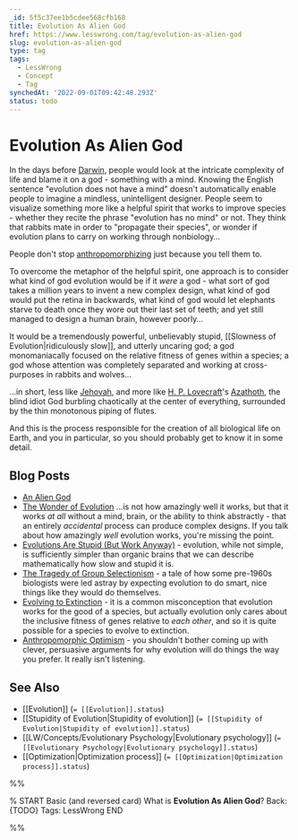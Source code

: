 ```yaml
---
_id: 5f5c37ee1b5cdee568cfb168
title: Evolution As Alien God
href: https://www.lesswrong.com/tag/evolution-as-alien-god
slug: evolution-as-alien-god
type: tag
tags:
  - LessWrong
  - Concept
  - Tag
synchedAt: '2022-09-01T09:42:48.293Z'
status: todo
---
```


# Evolution As Alien God

In the days before [Darwin](https://en.wikipedia.org/wiki/Charles_Darwin), people would look at the intricate complexity of life and blame it on a god - something with a mind. Knowing the English sentence "evolution does not have a mind" doesn't automatically enable people to imagine a mindless, unintelligent designer. People seem to visualize something more like a helpful spirit that works to improve species - whether they recite the phrase "evolution has no mind" or not. They think that rabbits mate in order to "propagate their species", or wonder if evolution plans to carry on working through nonbiology…

People don't stop [anthropomorphizing](https://wiki.lesswrong.com/wiki/anthropomorphizing) just because you tell them to.

To overcome the metaphor of the helpful spirit, one approach is to consider what kind of god evolution would be if it *were* a god - what sort of god takes a million years to invent a new complex design, what kind of god would put the retina in backwards, what kind of god would let elephants starve to death once they wore out their last set of teeth; and yet still managed to design a human brain, however poorly…

It would be a tremendously powerful, unbelievably stupid, [[Slowness of Evolution|ridiculously slow]], and utterly uncaring god; a god monomaniacally focused on the relative fitness of genes within a species; a god whose attention was completely separated and working at cross-purposes in rabbits and wolves…

…in short, less like [Jehovah](https://en.wikipedia.org/wiki/Jehovah), and more like [H. P. Lovecraft](https://en.wikipedia.org/wiki/H._P._Lovecraft)'s [Azathoth](https://en.wikipedia.org/wiki/Azathoth), the blind idiot God burbling chaotically at the center of everything, surrounded by the thin monotonous piping of flutes.

And this is the process responsible for the creation of all biological life on Earth, and you in particular, so you should probably get to know it in some detail.

## Blog Posts

- [An Alien God](http://lesswrong.com/lw/kr/an_alien_god/)
- [The Wonder of Evolution](http://lesswrong.com/lw/ks/the_wonder_of_evolution/) …is not how amazingly well it works, but that it works *at all* without a mind, brain, or the ability to think abstractly - that an entirely *accidental* process can produce complex designs. If you talk about how amazingly *well* evolution works, you're missing the point.
- [Evolutions Are Stupid (But Work Anyway)](http://lesswrong.com/lw/kt/evolutions_are_stupid_but_work_anyway/) \- evolution, while not simple, is sufficiently simpler than organic brains that we can describe mathematically how slow and stupid it is.
- [The Tragedy of Group Selectionism](http://lesswrong.com/lw/kw/the_tragedy_of_group_selectionism/) \- a tale of how some pre-1960s biologists were led astray by expecting evolution to do smart, nice things like they would do themselves.
- [Evolving to Extinction](http://lesswrong.com/lw/l5/evolving_to_extinction/) \- it is a common misconception that evolution works for the good of a species, but actually evolution only cares about the inclusive fitness of genes relative to *each other*, and so it is quite possible for a species to evolve to extinction.
- [Anthropomorphic Optimism](http://lesswrong.com/lw/st/anthropomorphic_optimism/) \- you shouldn't bother coming up with clever, persuasive arguments for why evolution will do things the way you prefer. It really isn't listening.

## See Also

- [[Evolution]] (`= [[Evolution]].status`)
- [[Stupidity of Evolution|Stupidity of evolution]] (`= [[Stupidity of Evolution|Stupidity of evolution]].status`)
- [[LW/Concepts/Evolutionary Psychology|Evolutionary psychology]] (`= [[Evolutionary Psychology|Evolutionary psychology]].status`)
- [[Optimization|Optimization process]] (`= [[Optimization|Optimization process]].status`)


%%

% START
Basic (and reversed card)
What is **Evolution As Alien God**?
Back: {TODO}
Tags: LessWrong
END

%%
	
